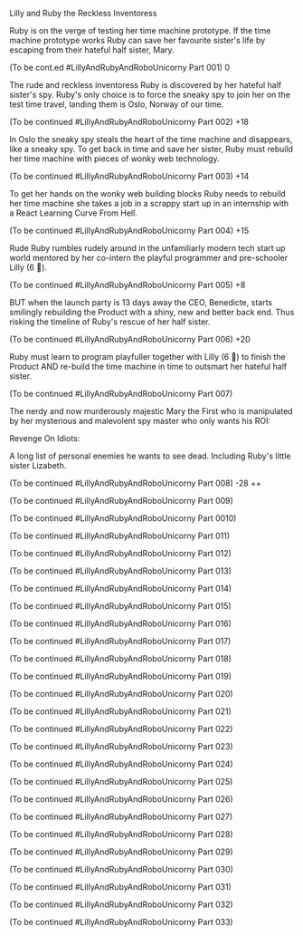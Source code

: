 Lilly and Ruby the Reckless Inventoress

Ruby is on the verge of testing her time machine prototype. If
the time machine prototype works Ruby can save her favourite sister's life by escaping from their hateful half sister, Mary.

(To be cont.ed
#LillyAndRubyAndRoboUnicorny
Part 001)
0

The rude and reckless inventoress Ruby is discovered by her hateful half sister's spy. Ruby's only choice is to force the sneaky spy to join her on the test time travel, landing them is Oslo, Norway of our time.

(To be continued
#LillyAndRubyAndRoboUnicorny
Part 002)
+18

In Oslo the sneaky spy steals the heart of the time machine and disappears, like a sneaky spy. To get back in time and save her sister, Ruby must rebuild her time machine with pieces of wonky web technology.

(To be continued
#LillyAndRubyAndRoboUnicorny
Part 003)
+14

To get her hands on the wonky web building blocks Ruby needs to rebuild her time machine she takes a job in a scrappy start up in an internship with a React Learning Curve From Hell.

(To be continued
#LillyAndRubyAndRoboUnicorny
Part 004)
+15

Rude Ruby rumbles rudely around in the unfamiliarly modern tech start up world mentored by her co-intern the playful programmer and pre-schooler Lilly (6 🦄).

(To be continued
#LillyAndRubyAndRoboUnicorny
Part 005)
+8



BUT when the launch party is 13 days away the CEO, Benedicte, starts smilingly rebuilding the Product with a shiny, new and better back end. Thus risking the timeline of Ruby's rescue of her half sister.

(To be continued
#LillyAndRubyAndRoboUnicorny
Part 006)
+20


Ruby must learn to program playfuller together with Lilly (6 🦄) to finish the Product AND re-build the time machine in time to outsmart her hateful half sister.

(To be continued
#LillyAndRubyAndRoboUnicorny
Part 007)

The nerdy and now murderously majestic Mary the First who is manipulated by her mysterious and malevolent spy master who only wants his ROI:

Revenge
On
Idiots:

A long list of personal enemies he wants to see dead. Including Ruby's little sister Lizabeth.


(To be continued
#LillyAndRubyAndRoboUnicorny
Part 008)
-28 ++


(To be continued
#LillyAndRubyAndRoboUnicorny
Part 009)



(To be continued
#LillyAndRubyAndRoboUnicorny
Part 0010)



(To be continued
#LillyAndRubyAndRoboUnicorny
Part 011)



(To be continued
#LillyAndRubyAndRoboUnicorny
Part 012)


(To be continued
#LillyAndRubyAndRoboUnicorny
Part 013)


(To be continued
#LillyAndRubyAndRoboUnicorny
Part 014)



(To be continued
#LillyAndRubyAndRoboUnicorny
Part 015)


(To be continued
#LillyAndRubyAndRoboUnicorny
Part 016)



(To be continued
#LillyAndRubyAndRoboUnicorny
Part 017)



(To be continued
#LillyAndRubyAndRoboUnicorny
Part 018)



(To be continued
#LillyAndRubyAndRoboUnicorny
Part 019)



(To be continued
#LillyAndRubyAndRoboUnicorny
Part 020)


(To be continued
#LillyAndRubyAndRoboUnicorny
Part 021)



(To be continued
#LillyAndRubyAndRoboUnicorny
Part 022)


(To be continued
#LillyAndRubyAndRoboUnicorny
Part 023)


(To be continued
#LillyAndRubyAndRoboUnicorny
Part 024)


(To be continued
#LillyAndRubyAndRoboUnicorny
Part 025)



(To be continued
#LillyAndRubyAndRoboUnicorny
Part 026)



(To be continued
#LillyAndRubyAndRoboUnicorny
Part 027)



(To be continued
#LillyAndRubyAndRoboUnicorny
Part 028)



(To be continued
#LillyAndRubyAndRoboUnicorny
Part 029)

(To be continued
#LillyAndRubyAndRoboUnicorny
Part 030)


(To be continued
#LillyAndRubyAndRoboUnicorny
Part 031)



(To be continued
#LillyAndRubyAndRoboUnicorny
Part 032)


(To be continued
#LillyAndRubyAndRoboUnicorny
Part 033)
